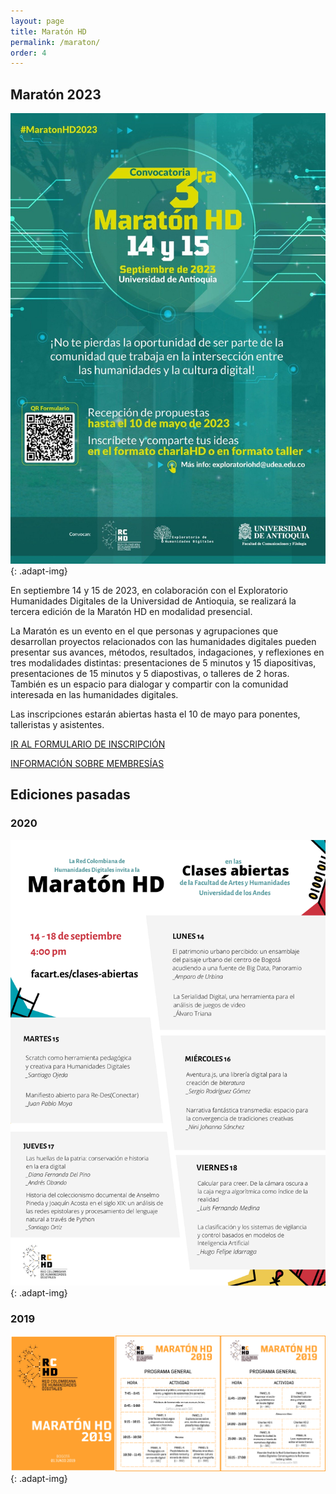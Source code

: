 ```yaml
---
layout: page
title: Maratón HD
permalink: /maraton/
order: 4
---
```


## Maratón 2023

![maratón 2023](/assets/maraton/MaratonHD2023.jpeg){: .adapt-img}

En septiembre 14 y 15 de 2023, en colaboración con el Exploratorio Humanidades Digitales de la Universidad de Antioquia, se realizará la tercera edición de la Maratón HD en modalidad presencial.

La Maratón es un evento en el que personas y agrupaciones que desarrollan proyectos relacionados con las humanidades digitales pueden presentar sus avances, métodos, resultados, indagaciones, y reflexiones en tres modalidades distintas: presentaciones de 5 minutos y 15 diapositivas, presentaciones de 15 minutos y 5 diapostivas, o talleres de 2 horas. También es un espacio para dialogar y compartir con la comunidad interesada en las humanidades digitales.

Las inscripciones estarán abiertas hasta el 10 de mayo para ponentes, talleristas y asistentes.

[IR AL FORMULARIO DE INSCRIPCIÓN](https://t.co/SnHNOzO5FA)

[INFORMACIÓN SOBRE MEMBRESÍAS](https://rchd.com.co/membresias/)

## Ediciones pasadas

### 2020

![maratón 2023](/assets/maraton/MaratonHD2020.png){: .adapt-img}

### 2019

![maratón 2023](/assets/maraton/MaratonHD2019.png){: .adapt-img}